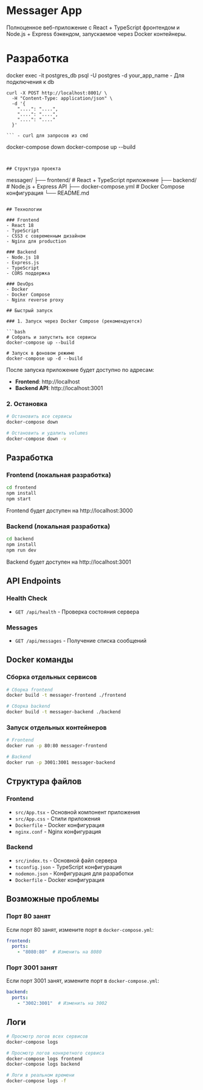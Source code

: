 # Messager App

Полноценное веб-приложение с React + TypeScript фронтендом и Node.js + Express бэкендом, запускаемое через Docker контейнеры.


# Разработка 
docker exec -it postgres_db psql -U postgres -d your_app_name - Для подключения к db

```
curl -X POST http://localhost:8001/ \
  -H "Content-Type: application/json" \
  -d '{
    "....": "....",
    "....": "....",
    "....": "...."
  }'

``` - curl для запросов из cmd

```
docker-compose down
docker-compose up --build
``` - запуск контейнера


## Структура проекта

```
messager/
├── frontend/          # React + TypeScript приложение
├── backend/           # Node.js + Express API
├── docker-compose.yml # Docker Compose конфигурация
└── README.md
```

## Технологии

### Frontend
- React 18
- TypeScript
- CSS3 с современным дизайном
- Nginx для production

### Backend
- Node.js 18
- Express.js
- TypeScript
- CORS поддержка

### DevOps
- Docker
- Docker Compose
- Nginx reverse proxy

## Быстрый запуск

### 1. Запуск через Docker Compose (рекомендуется)

```bash
# Собрать и запустить все сервисы
docker-compose up --build

# Запуск в фоновом режиме
docker-compose up -d --build
```

После запуска приложение будет доступно по адресам:
- **Frontend**: http://localhost
- **Backend API**: http://localhost:3001

### 2. Остановка

```bash
# Остановить все сервисы
docker-compose down

# Остановить и удалить volumes
docker-compose down -v
```

## Разработка

### Frontend (локальная разработка)

```bash
cd frontend
npm install
npm start
```

Frontend будет доступен на http://localhost:3000

### Backend (локальная разработка)

```bash
cd backend
npm install
npm run dev
```

Backend будет доступен на http://localhost:3001

## API Endpoints

### Health Check
- `GET /api/health` - Проверка состояния сервера

### Messages
- `GET /api/messages` - Получение списка сообщений

## Docker команды

### Сборка отдельных сервисов

```bash
# Сборка frontend
docker build -t messager-frontend ./frontend

# Сборка backend
docker build -t messager-backend ./backend
```

### Запуск отдельных контейнеров

```bash
# Frontend
docker run -p 80:80 messager-frontend

# Backend
docker run -p 3001:3001 messager-backend
```

## Структура файлов

### Frontend
- `src/App.tsx` - Основной компонент приложения
- `src/App.css` - Стили приложения
- `Dockerfile` - Docker конфигурация
- `nginx.conf` - Nginx конфигурация

### Backend
- `src/index.ts` - Основной файл сервера
- `tsconfig.json` - TypeScript конфигурация
- `nodemon.json` - Конфигурация для разработки
- `Dockerfile` - Docker конфигурация

## Возможные проблемы

### Порт 80 занят
Если порт 80 занят, измените порт в `docker-compose.yml`:

```yaml
frontend:
  ports:
    - "8080:80"  # Изменить на 8080
```

### Порт 3001 занят
Если порт 3001 занят, измените порт в `docker-compose.yml`:

```yaml
backend:
  ports:
    - "3002:3001"  # Изменить на 3002
```

## Логи

```bash
# Просмотр логов всех сервисов
docker-compose logs

# Просмотр логов конкретного сервиса
docker-compose logs frontend
docker-compose logs backend

# Логи в реальном времени
docker-compose logs -f
```
